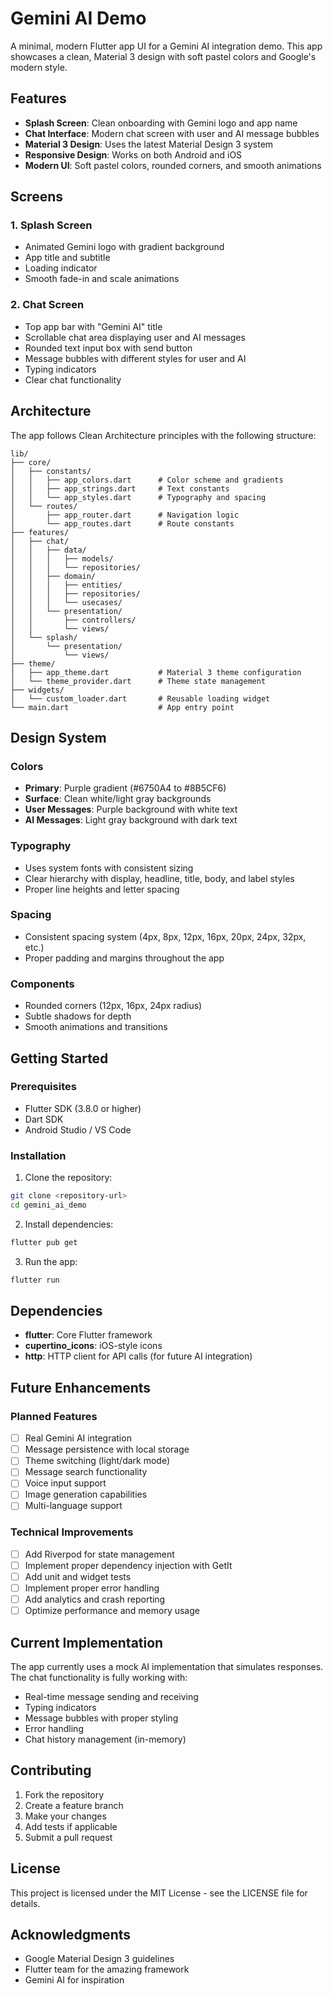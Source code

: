 # Gemini AI Demo

A minimal, modern Flutter app UI for a Gemini AI integration demo. This app showcases a clean, Material 3 design with soft pastel colors and Google's modern style.

## Features

- **Splash Screen**: Clean onboarding with Gemini logo and app name
- **Chat Interface**: Modern chat screen with user and AI message bubbles
- **Material 3 Design**: Uses the latest Material Design 3 system
- **Responsive Design**: Works on both Android and iOS
- **Modern UI**: Soft pastel colors, rounded corners, and smooth animations

## Screens

### 1. Splash Screen
- Animated Gemini logo with gradient background
- App title and subtitle
- Loading indicator
- Smooth fade-in and scale animations

### 2. Chat Screen
- Top app bar with "Gemini AI" title
- Scrollable chat area displaying user and AI messages
- Rounded text input box with send button
- Message bubbles with different styles for user and AI
- Typing indicators
- Clear chat functionality

## Architecture

The app follows Clean Architecture principles with the following structure:

```
lib/
├── core/
│   ├── constants/
│   │   ├── app_colors.dart      # Color scheme and gradients
│   │   ├── app_strings.dart     # Text constants
│   │   └── app_styles.dart      # Typography and spacing
│   └── routes/
│       ├── app_router.dart      # Navigation logic
│       └── app_routes.dart      # Route constants
├── features/
│   ├── chat/
│   │   ├── data/
│   │   │   ├── models/
│   │   │   └── repositories/
│   │   ├── domain/
│   │   │   ├── entities/
│   │   │   ├── repositories/
│   │   │   └── usecases/
│   │   └── presentation/
│   │       ├── controllers/
│   │       └── views/
│   └── splash/
│       └── presentation/
│           └── views/
├── theme/
│   ├── app_theme.dart           # Material 3 theme configuration
│   └── theme_provider.dart      # Theme state management
├── widgets/
│   └── custom_loader.dart       # Reusable loading widget
└── main.dart                    # App entry point
```

## Design System

### Colors
- **Primary**: Purple gradient (#6750A4 to #8B5CF6)
- **Surface**: Clean white/light gray backgrounds
- **User Messages**: Purple background with white text
- **AI Messages**: Light gray background with dark text

### Typography
- Uses system fonts with consistent sizing
- Clear hierarchy with display, headline, title, body, and label styles
- Proper line heights and letter spacing

### Spacing
- Consistent spacing system (4px, 8px, 12px, 16px, 20px, 24px, 32px, etc.)
- Proper padding and margins throughout the app

### Components
- Rounded corners (12px, 16px, 24px radius)
- Subtle shadows for depth
- Smooth animations and transitions

## Getting Started

### Prerequisites
- Flutter SDK (3.8.0 or higher)
- Dart SDK
- Android Studio / VS Code

### Installation

1. Clone the repository:
```bash
git clone <repository-url>
cd gemini_ai_demo
```

2. Install dependencies:
```bash
flutter pub get
```

3. Run the app:
```bash
flutter run
```

## Dependencies

- **flutter**: Core Flutter framework
- **cupertino_icons**: iOS-style icons
- **http**: HTTP client for API calls (for future AI integration)

## Future Enhancements

### Planned Features
- [ ] Real Gemini AI integration
- [ ] Message persistence with local storage
- [ ] Theme switching (light/dark mode)
- [ ] Message search functionality
- [ ] Voice input support
- [ ] Image generation capabilities
- [ ] Multi-language support

### Technical Improvements
- [ ] Add Riverpod for state management
- [ ] Implement proper dependency injection with GetIt
- [ ] Add unit and widget tests
- [ ] Implement proper error handling
- [ ] Add analytics and crash reporting
- [ ] Optimize performance and memory usage

## Current Implementation

The app currently uses a mock AI implementation that simulates responses. The chat functionality is fully working with:

- Real-time message sending and receiving
- Typing indicators
- Message bubbles with proper styling
- Error handling
- Chat history management (in-memory)

## Contributing

1. Fork the repository
2. Create a feature branch
3. Make your changes
4. Add tests if applicable
5. Submit a pull request

## License

This project is licensed under the MIT License - see the LICENSE file for details.

## Acknowledgments

- Google Material Design 3 guidelines
- Flutter team for the amazing framework
- Gemini AI for inspiration
